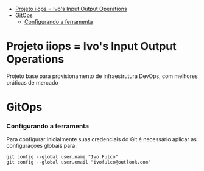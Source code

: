 - [Projeto iiops = Ivo's Input Output Operations](#projeto-iiops--ivos-input-output-operations)
- [GitOps](#gitops)
    - [Configurando a ferramenta](#configurando-a-ferramenta)


# Projeto iiops = Ivo's Input Output Operations


Projeto base para provisionamento de infraestrutura DevOps, com melhores práticas de mercado

# GitOps



### Configurando a ferramenta

Para configurar inicialmente suas credenciais do Git é necessário aplicar as configurações globais para:


```
git config --global user.name "Ivo Fulco"
git config --global user.email "ivofulco@outlook.com"
```
